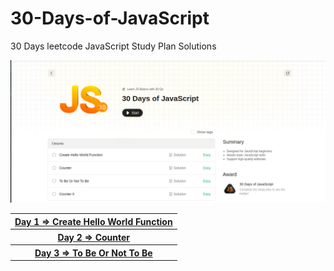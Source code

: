 # 30-Days-of-JavaScript
 30 Days leetcode JavaScript Study Plan Solutions

<img src="./image.png" alt="img">

<br>

<table>
  <tr>
    <th><a href="./createhelloworld.js">Day 1 => Create Hello World Function</a></th>
  </tr>
  <tr>
    <th><a href="./counter.js">Day 2 => Counter</a></th>
  </tr>
  <tr>
      <th><a href="./ToBeOrNotToBe.js">Day 3 => To Be Or Not To Be</a></th>
  </tr>
</table>